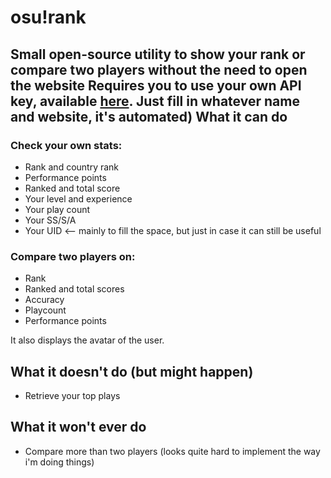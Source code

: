# osu!rank
Small open-source utility to show your rank or compare two players without the need to open the website
Requires you to use your own API key, available [here](http://osu.ppy.sh/p/api). Just fill in whatever name and website, it's automated)
What it can do
--------------
### Check your own stats:
* Rank and country rank
* Performance points
* Ranked and total score
* Your level and experience
* Your play count
* Your SS/S/A
* Your UID <-- mainly to fill the space, but just in case it can still be useful

### Compare two players on:
* Rank
* Ranked and total scores
* Accuracy
* Playcount
* Performance points

It also displays the avatar of the user.

What it doesn't do (but might happen)
------------------------------------
* Retrieve your top plays

What it won't ever do
---------------------
* Compare more than two players (looks quite hard to implement the way i'm doing things)
